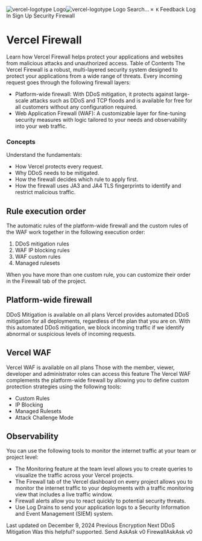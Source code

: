 ![vercel-logotype Logo](https://vercel.com/vc-ap-vercel-docs/_next/static/media/vercel-logotype-light.cf7eca76.svg)![vercel-logotype Logo](https://vercel.com/vc-ap-vercel-docs/_next/static/media/vercel-logotype-dark.01246f11.svg)
Search...
`⌘ K`
Feedback
Log In
Sign Up
Security
Firewall
# Vercel Firewall
Learn how Vercel Firewall helps protect your applications and websites from malicious attacks and unauthorized access.
Table of Contents
The Vercel Firewall is a robust, multi-layered security system designed to protect your applications from a wide range of threats. Every incoming request goes through the following firewall layers:
  * Platform-wide firewall: With DDoS mitigation, it protects against large-scale attacks such as DDoS and TCP floods and is available for free for all customers without any configuration required.
  * Web Application Firewall (WAF): A customizable layer for fine-tuning security measures with logic tailored to your needs and observability into your web traffic.


### Concepts
Understand the fundamentals:
  * How Vercel protects every request.
  * Why DDoS needs to be mitigated.
  * How the firewall decides which rule to apply first.
  * How the firewall uses JA3 and JA4 TLS fingerprints to identify and restrict malicious traffic.


## Rule execution order
The automatic rules of the platform-wide firewall and the custom rules of the WAF work together in the following execution order:
  1. DDoS mitigation rules
  2. WAF IP blocking rules
  3. WAF custom rules
  4. Managed rulesets


When you have more than one custom rule, you can customize their order in the Firewall tab of the project.
## Platform-wide firewall
DDoS Mitigation is available on all plans
Vercel provides automated DDoS mitigation for all deployments, regardless of the plan that you are on. With this automated DDoS mitigation, we block incoming traffic if we identify abnormal or suspicious levels of incoming requests.
## Vercel WAF
Vercel WAF is available on all plans
Those with the member, viewer, developer and administrator roles can access this feature
The Vercel WAF complements the platform-wide firewall by allowing you to define custom protection strategies using the following tools:
  * Custom Rules
  * IP Blocking
  * Managed Rulesets
  * Attack Challenge Mode


## Observability
You can use the following tools to monitor the internet traffic at your team or project level:
  * The Monitoring feature at the team level allows you to create queries to visualize the traffic across your Vercel projects.
  * The Firewall tab of the Vercel dashboard on every project allows you to monitor the internet traffic to your deployments with a traffic monitoring view that includes a live traffic window.
  * Firewall alerts allow you to react quickly to potential security threats.
  * Use Log Drains to send your application logs to a Security Information and Event Management (SIEM) system.


Last updated on December 9, 2024
Previous
Encryption
Next
DDoS Mitigation
Was this helpful?
supported.
Send
AskAsk v0
FirewallAskAsk v0
